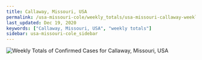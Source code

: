 ```yaml
---
title: Callaway, Missouri, USA
permalink: /usa-missouri-cole/weekly_totals/usa-missouri-callaway-weekly_totals.html
last_updated: Dec 19, 2020
keywords: ["Callaway, Missouri, USA", "weekly totals"]
sidebar: usa-missouri-cole_sidebar
---
```


![Weekly Totals of Confirmed Cases for Callaway, Missouri, USA](/covid_tracker/images/graphs/usa-missouri-callaway-weekly_totals_graph.png)

